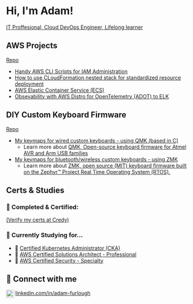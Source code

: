 # Hi, I'm Adam!

[IT Proffesional, Cloud DevOps Engineer, Lifelong learner](https://www.linkedin.com/in/adam-furlough)

## AWS Projects

[Repo](https://github.com/AdamFurlough/cloud-engineering-projects)

- [Handy AWS CLI Scripts for IAM Administration](https://github.com/AdamFurlough/cloud-engineering-projects/tree/main/aws-cli-bash-scripts)
- [How to use CLoudFormation nested stack for standardized resource deployment](https://github.com/AdamFurlough/cloud-engineering-projects/blob/main/cloudformation/NestedStackTemplates/IAMRole.yaml)
- [AWS Elastic Container Service (ECS)](https://github.com/AdamFurlough/cloud-engineering-projects/tree/main/ecs)
- [Obsevability with AWS Distro for OpenTelemetry (ADOT) to ELK](https://github.com/AdamFurlough/cloud-engineering-projects/tree/main/observability-project)

## DIY Custom Keyboard Firmware

[Repo](https://github.com/AdamFurlough/keyboards)

- [My keymaps for wired custom keyboards - using QMK (based in C)](https://github.com/AdamFurlough/keyboards/tree/main/qmk/corne) 
    - Learn more about [QMK, Open-source keyboard firmware for Atmel AVR and Arm USB families](https://docs.qmk.fm/)
- [My keymaps for bluetooth/wireless custom keyboards - using ZMK](https://github.com/AdamFurlough/keyboards/tree/main/zmk) 
    - Learn more about [ZMK, open source (MIT) keyboard firmware built on the Zephyr™ Project Real Time Operating System (RTOS).](https://zmk.dev/docs)

## Certs & Studies

### 📜 Completed & Certified: 

<div data-iframe-width="150" data-iframe-height="270" data-share-badge-id="f680b712-1e9a-4ab1-ad8a-7bba45bcc0a8" data-share-badge-host="https://www.credly.com"></div><script type="text/javascript" async src="//cdn.credly.com/assets/utilities/embed.js"></script>

<div data-iframe-width="150" data-iframe-height="270" data-share-badge-id="b967d84c-8a02-455e-b2df-993de4c08d0b" data-share-badge-host="https://www.credly.com"></div><script type="text/javascript" async src="//cdn.credly.com/assets/utilities/embed.js"></script>

<!--
- ✅ [CISSP](https://www.credly.com/badges/f680b712-1e9a-4ab1-ad8a-7bba45bcc0a8/public_url)
- ✅ [CompTIA Security+](https://www.credly.com/badges/b967d84c-8a02-455e-b2df-993de4c08d0b/public_url)
- ✅ [AWS Solutions Architect - Associate](https://www.credly.com/badges/db742e40-9b74-4a8e-a27a-313307f002bb/-public_url)
- ✅ [AWS Cloud Practitioner](https://www.credly.com/badges/efdad192-f462-4d25-ade3-640d11e060e7/public_url)
-->

[(Verify my certs at Credy)](https://www.credly.com/users/adam-furlough)

### 📝 Currently Studying for...

- 🔳 [Certified Kubernetes Administrator (CKA)](https://training.linuxfoundation.org/certification/-certified-kubernetes-administrator-cka/)
- 🔳 [AWS Certified Solutions Architect - Professional](https://aws.amazon.com/certification/-certified-solutions-architect-professional/)
- 🔳 [AWS Certified Security - Specialty](https://aws.amazon.com/certification/certified-security-specialty/)

## 🔗 Connect with me

[<img align="left" alt="Connect with Adam Furlough on LinkedIn" width="22px" src="https://cdn.jsdelivr.net/gh/homarr-labs/dashboard-icons/svg/linkedin.svg" />][linkedin] [linkedin.com/in/adam-furlough](https://linkedin.com/in/adam-furlough)

[linkedin]: https://linkedin.com/in/adam-furlough
<!--
[youtube]: https://www.youtube.com/c/adam-furlough
-->
